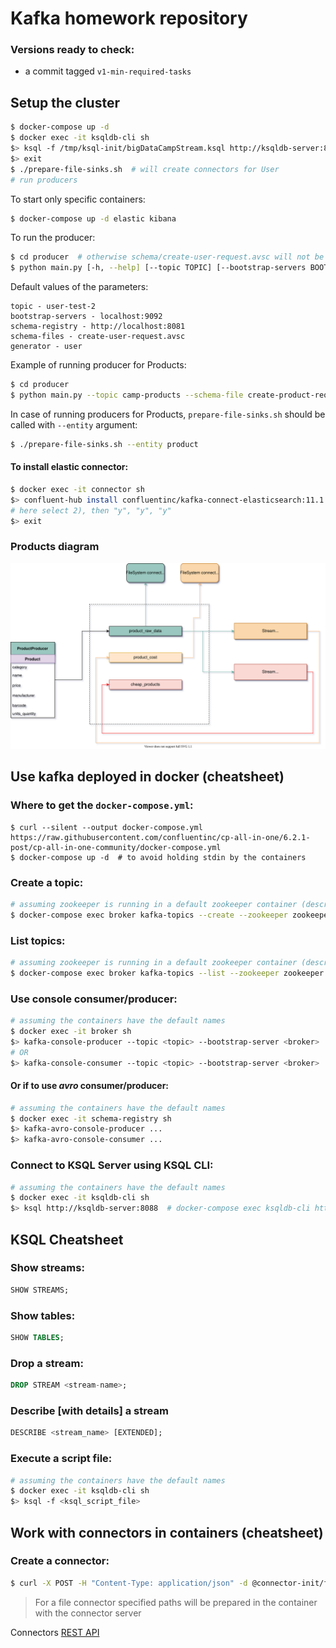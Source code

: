 # Kafka homework repository

### Versions ready to check:
* a commit tagged `v1-min-required-tasks`

## Setup the cluster
```bash
$ docker-compose up -d
$ docker exec -it ksqldb-cli sh
$> ksql -f /tmp/ksql-init/bigDataCampStream.ksql http://ksqldb-server:8088
$> exit
$ ./prepare-file-sinks.sh  # will create connectors for User
# run producers
```

To start only specific containers:
```bash
$ docker-compose up -d elastic kibana
```


To run the producer:
```bash
$ cd producer  # otherwise schema/create-user-request.avsc will not be found
$ python main.py [-h, --help] [--topic TOPIC] [--bootstrap-servers BOOTSTRAP_SERVERS] [--schema-registry SCHEMA_REGISTRY] [--schema-file SCHEMA_FILE] [-g/--generator {user|product}]
```

Default values of the parameters:

```
topic - user-test-2
bootstrap-servers - localhost:9092
schema-registry - http://localhost:8081
schema-files - create-user-request.avsc
generator - user
```
Example of running producer for Products:
```bash
$ cd producer
$ python main.py --topic camp-products --schema-file create-product-request.avsc -g product
```

In case of running producers for Products, `prepare-file-sinks.sh` should be called with `--entity` argument:
```bash
$ ./prepare-file-sinks.sh --entity product
```

#### To install elastic connector:
```bash
$ docker exec -it connector sh
$> confluent-hub install confluentinc/kafka-connect-elasticsearch:11.1.2
# here select 2), then "y", "y", "y"
$> exit
```


### Products diagram
![Products-diagram](resources/ProductsKafkaDiagram.svg)

## Use kafka deployed in docker (cheatsheet)

### Where to get the `docker-compose.yml`:
```
$ curl --silent --output docker-compose.yml https://raw.githubusercontent.com/confluentinc/cp-all-in-one/6.2.1-post/cp-all-in-one-community/docker-compose.yml
$ docker-compose up -d  # to avoid holding stdin by the containers
```

### Create a topic:
```bash
# assuming zookeeper is running in a default zookeeper container (described in the docker-compose.yml)
$ docker-compose exec broker kafka-topics --create --zookeeper zookeeper:2181 --replication-factor 1 --partitions 1 --topic <topic_name>
```

### List topics:
```bash
# assuming zookeeper is running in a default zookeeper container (described in the docker-compose.yml)
$ docker-compose exec broker kafka-topics --list --zookeeper zookeeper:2181
```

### Use console consumer/producer:
```bash
# assuming the containers have the default names
$ docker exec -it broker sh
$> kafka-console-producer --topic <topic> --bootstrap-server <broker>  # localhost:9092
# OR
$> kafka-console-consumer --topic <topic> --bootstrap-server <broker>  # localhost:9092 --from-beginning
```
#### Or if to use *avro* consumer/producer:
```bash
# assuming the containers have the default names
$ docker exec -it schema-registry sh
$> kafka-avro-console-producer ...
$> kafka-avro-console-consumer ...
```

### Connect to KSQL Server using KSQL CLI:
```bash
# assuming the containers have the default names
$ docker exec -it ksqldb-cli sh
$> ksql http://ksqldb-server:8088  # docker-compose exec ksqldb-cli http://ksqldb-server:8088 does not enter anywhere
```


## KSQL Cheatsheet

### Show streams:
```sql
SHOW STREAMS;
```

### Show tables:
```sql
SHOW TABLES;
```

### Drop a stream:
```sql
DROP STREAM <stream-name>;
```

### Describe \[with details\] a stream
```sql
DESCRIBE <stream_name> [EXTENDED];
```

### Execute a script file:
```bash
# assuming the containers have the default names
$ docker exec -it ksqldb-cli sh
$> ksql -f <ksql_script_file>
```


## Work with connectors in containers (cheatsheet)
### Create a connector:
```bash
$ curl -X POST -H "Content-Type: application/json" -d @connector-init/file-connector-sink.json localhost:8083/connectors
```

> For a file connector specified paths will be prepared in the container with the connector server

Connectors [REST API](https://docs.confluent.io/platform/current/connect/references/restapi.html)